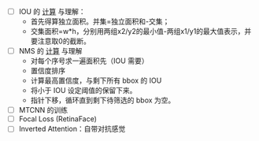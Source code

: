 - [ ] IOU 的 [计算](https://github.com/faciallab/FaceDetector/blob/master/mtcnn/utils/nms/py_cpu_nms.py) 与理解：
    - 首先得算独立面积。并集=独立面积和-交集；
    - 交集面积=w*h，分别用两组x2/y2的最小值-两组x1/y1的最大值表示，并要注意取0的截断。
- [ ] NMS 的 [计算](https://github.com/faciallab/FaceDetector/blob/master/mtcnn/utils/nms/py_cpu_nms.py) 与理解
    -  对每个序号求一遍面积先（IOU 需要）
    -  置信度排序
    -  计算最高置信度，与剩下所有 bbox 的 IOU
    -  将小于 IOU 设定阈值的保留下来。
    -  指针下移，循环直到剩下待筛选的 bbox 为空。
- [ ] MTCNN 的训练
- [ ] Focal Loss (RetinaFace)
- [ ] Inverted Attention：自带对抗感觉